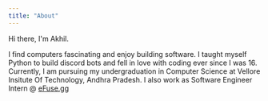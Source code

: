 ```yaml
---
title: "About"
---
```


Hi there, I'm Akhil. 

I find computers fascinating and enjoy building software. I taught myself Python to build discord bots and fell in love with coding ever since I was 16. Currently, I am pursuing my undergraduation in Computer Science at Vellore Insitute Of Technology, Andhra Pradesh. I also work as Software Engineer Intern @ [eFuse.gg](https://efuse.gg/)
